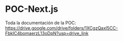 # POC-Next.js
Toda la documentación de la POC:
https://drive.google.com/drive/folders/1XCgzQaxl5CC-FbkIC4bomaerzL13oDpN?usp=drive_link
